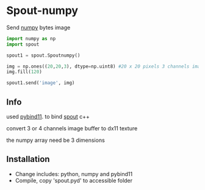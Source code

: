 # Spout-numpy
Send [numpy](http://www.numpy.org/) bytes image

```python
import numpy as np
import spout

spout1 = spout.Spoutnumpy()

img = np.ones((20,20,3), dtype=np.uint8) #20 x 20 pixels 3 channels image
img.fill(120)

spout1.send('image', img)
```
## Info
used [pybind11](https://github.com/pybind/pybind11). to bind [spout](http://spout.zeal.co/) c++

convert 3 or 4 channels image buffer to dx11 texture

the numpy array need be 3 dimensions

## Installation
* Change includes: python, numpy and pybind11
* Compile, copy 'spout.pyd' to accessible folder


